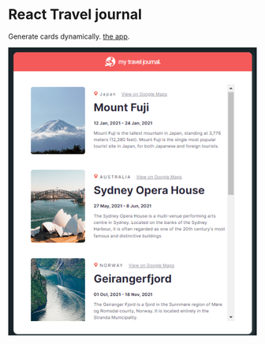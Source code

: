 # React Travel journal 

Generate cards dynamically. [the app](https://exquisite-tapioca-c08299.netlify.app/).


![UI](./public/ui.png "UI")
